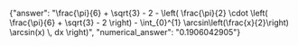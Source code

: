 {"answer": "\\frac{\\pi}{6} + \\sqrt{3} - 2 - \\left( \\frac{\\pi}{2} \\cdot \\left( \\frac{\\pi}{6} + \\sqrt{3} - 2 \\right) - \\int_{0}^{1} \\arcsin\\left(\\frac{x}{2}\\right) \\arcsin(x) \\, dx \\right)", "numerical_answer": "0.1906042905"}